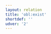 ```yaml
---
layout: relation
title: 'obl:exist'
shortdef: ''
udver: '2'
---
```

<!-- Interlanguage links updated Čt lis 12 09:43:36 CET 2020 -->
